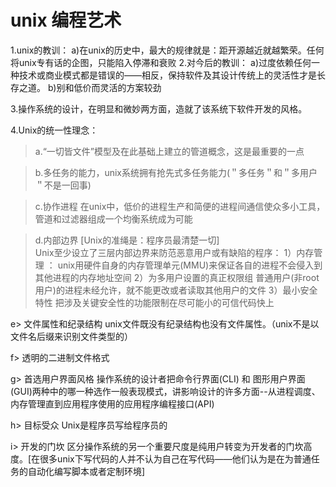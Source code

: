 # unix 编程艺术

1.unix的教训：
a)在unix的历史中，最大的规律就是：距开源越近就越繁荣。任何将unix专有话的企图，只能陷入停滞和衰败
2.对今后的教训：
a)过度依赖任何一种技术或商业模式都是错误的——相反，保持软件及其设计传统上的灵活性才是长存之道。
b)别和低价而灵活的方案较劲

3.操作系统的设计，在明显和微妙两方面，造就了该系统下软件开发的风格。

4.Unix的统一性理念：
>a.“一切皆文件”模型及在此基础上建立的管道概念，这是最重要的一点

>b.多任务的能力，unix系统拥有抢先式多任务能力(＂多任务＂和＂多用户＂不是一回事)

>c.协作进程  在unix中，低价的进程生产和简便的进程间通信使众多小工具，管道和过滤器组成一个均衡系统成为可能

>d.内部边界 [Unix的准绳是：程序员最清楚一切]  
Unix至少设立了三层内部边界来防范恶意用户或有缺陷的程序：
1）内存管理 ： unix用硬件自身的内存管理单元(MMU)来保证各自的进程不会侵入到其他进程的内存地址空间
2）为多用户设置的真正权限组  普通用户(非root用户)的进程未经允许，就不能更改或者读取其他用户的文件
3）最小安全特性  把涉及关键安全性的功能限制在尽可能小的可信代码快上

e> 文件属性和纪录结构  unix文件既没有纪录结构也没有文件属性。（unix不是以文件名后缀来识别文件类型的）

f> 透明的二进制文件格式

g> 首选用户界面风格  操作系统的设计者把命令行界面(CLI) 和 图形用户界面(GUI)两种中的哪一种选作一般表现模式，讲影响设计的许多方面--从进程调度、内存管理直到应用程序使用的应用程序编程接口(API)

h> 目标受众  Unix是程序员写给程序员的

i> 开发的门坎 区分操作系统的另一个重要尺度是纯用户转变为开发者的门坎高度。[在很多unix下写代码的人并不认为自己在写代码——他们认为是在为普通任务的自动化编写脚本或者定制环境]







